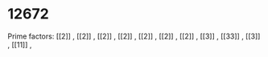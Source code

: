 # 12672

Prime factors: [[2]] , [[2]] , [[2]] , [[2]] , [[2]] , [[2]] , [[2]] , [[3]] , [[33]] , [[3]] , [[11]] , 